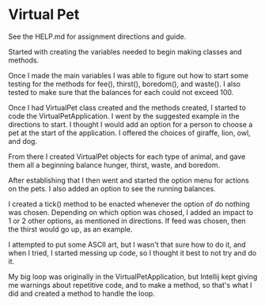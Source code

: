 # Virtual Pet

See the HELP.md for assignment directions and guide.

Started with creating the variables needed to begin making classes and methods.

Once I made the main variables I was able to figure out how to start some testing for the methods for fee(), thirst(), boredom(), and waste().  I also tested to make sure that the balances for each could not exceed 100.

Once I had VirtualPet class created and the methods created, I started to code the VirtualPetApplication.
I went by the suggested example in the directions to start.  I thought I would add an option for a person to choose a pet at the start of the application.  I offered the choices of giraffe, lion, owl, and dog. 

From there I created VirtualPet objects for each type of animal, and gave them all a beginning balance hunger, thirst, waste, and boredom.

After establishing that I then went and started the option menu for actions on the pets.  I also added an option to see the running balances.  

I created a tick() method to be enacted whenever the option of do nothing was chosen.  Depending on which option was chosed, I added an impact to 1 or 2 other options, as mentioned in directions.  If feed was chosen, then the thirst would go up, as an example.

I attempted to put some ASCII art, but I wasn't that sure how to do it, and when I tried, I started messing up code, so I thought it best to not try and do it.

My big loop was originally in the VirtualPetApplication, but Intellij kept giving me warnings about repetitive code, and to make a method, so that's what I did and created a method to handle the loop.

